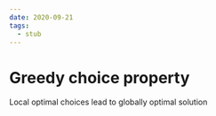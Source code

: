 ```yaml
---
date: 2020-09-21
tags: 
  - stub
---
```


# Greedy choice property

Local optimal choices lead to globally optimal solution
